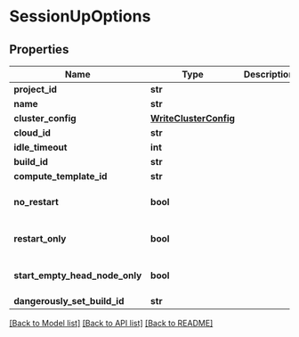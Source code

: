 # SessionUpOptions

## Properties
Name | Type | Description | Notes
------------ | ------------- | ------------- | -------------
**project_id** | **str** |  | 
**name** | **str** |  | 
**cluster_config** | [**WriteClusterConfig**](WriteClusterConfig.md) |  | [optional] 
**cloud_id** | **str** |  | 
**idle_timeout** | **int** |  | [optional] 
**build_id** | **str** |  | [optional] 
**compute_template_id** | **str** |  | [optional] 
**no_restart** | **bool** |  | [optional] [default to False]
**restart_only** | **bool** |  | [optional] [default to False]
**start_empty_head_node_only** | **bool** |  | [optional] [default to False]
**dangerously_set_build_id** | **str** |  | [optional] 

[[Back to Model list]](../README.md#documentation-for-models) [[Back to API list]](../README.md#documentation-for-api-endpoints) [[Back to README]](../README.md)


